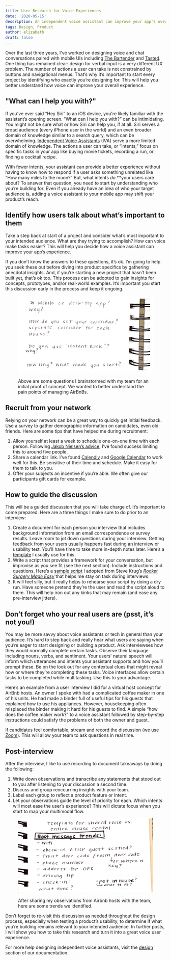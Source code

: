```yaml
---
title: User Research for Voice Experiences
date: '2020-05-15'
description: An independent voice assistant can improve your app's overall experience. Discover how to build a conversational UI and what you need to get started.
tags: Design, Product
author: elizabeth
draft: false
---
```


Over the last three years, I’ve worked on designing voice and chat conversations paired with mobile UIs including [The Bartender](https://www.thebartender.io) and [Tasted](https://www.tasted.com). One thing has remained clear: design for verbal input is a very different UX problem. The number of actions a user can take is not constrained by buttons and navigational menus. That’s why it’s important to start every project by identifying who exactly you’re designing for. This will help you better understand how voice can improve your overall experience.

## "What can I help you with?"

If you’ve ever said “Hey Siri” to an iOS device, you're likely familiar with the assistant’s opening screen. “What can I help you with?” can be intimidating. You might not be sure what or how Siri can help you, if at all. Siri serves a broad audience (every iPhone user in the world) and an even broader domain of knowledge similar to a search query, which can be overwhelming. [Independent Voice Assistants](https://spokestack.io/blog/what-is-an-independent-voice-assistant) (IVA) serve a more limited domain of knowledge. The actions a user can take, or “intents,” focus on specific tasks in your app like buying movie tickets, recording a run, or finding a cocktail recipe.

With fewer intents, your assistant can provide a better experience without having to know how to respond if a user asks something unrelated like “How many miles to the moon?” But, what intents _do_ \*\*your users care about? To answer that question, you need to start by understanding who you’re building for. Even if you already have an idea of who your target audience is, adding a voice assistant to your mobile app may shift your product’s reach.

## Identify how users talk about what’s important to them

Take a step back at start of a project and consider what’s most important to your intended audience. What are they trying to accomplish? How can voice make tasks easier? This will help you decide how a voice assistant can improve your app’s experience.

If you don’t know the answers to these questions, it’s ok. I’m going to help you seek these out before diving into product specifics by gathering anecdotal insights. And, if you’re starting a new project that hasn’t been built yet, that’s ok too. This process can be adopted to gain insights for concepts, prototypes, and/or real-world examples. It’s important you start this discussion early in the process and keep it ongoing.

<figure>

![Proof of concept](./image1.png)

<figcaption>Above are some questions I brainstormed with my team for an initial proof of concept. We wanted to better understand the pain points of managing AirBnBs.</figcaption>
</figure>

## Recruit from your network

Relying on your network can be a great way to quickly get initial feedback. Use a survey to gather demographic information on candidates, even old friends. Here are some tips that have helped me during recruitment:

1. Allow yourself at least a week to schedule one-on-one time with each person. Following [Jakob Nielsen’s advice](https://www.nngroup.com/articles/how-many-test-users/), I’ve found success limiting this to around five people.
1. Share a calendar link. I’ve found [Calendly](https://calendly.com/) and [Google Calendar](https://calendar.google.com/) to work well for this. Be sensitive of their time and schedule. Make it easy for them to talk to you.
1. Offer your subjects an incentive if you’re able. We often give our participants gift cards for example.

## How to guide the discussion

This will be a guided discussion that you will take charge of. It’s important to come prepared. Here are a three things I make sure to do prior to an interview:

1. Create a document for each person you interview that includes background information from an email correspondence or survey results. Leave room to jot down questions during your interview. Getting feedback from your users usually happens fast during an interview or usability test. You’ll have time to take more in-depth notes later. Here’s a [template](https://docs.google.com/document/d/15YtXuLhlOKrNa6m9ElFBuG-O2ppCc4obVlivl4Dhqfk/edit?usp=sharing) I usually use for this.
1. Write a script that provides a framework for your conversation, but improvise as you see fit (see the next section). Include instructions and questions. Here’s a [sample script](https://docs.google.com/document/d/1KdaeVRv1nlvMvZTMyglkvuv8EG8z6Lcv8Ca9-oLUkjY/edit?usp=sharing) I adopted from Steve Krug’s [_Rocket Surgery Made Easy_](https://www.amazon.com/Rocket-Surgery-Made-Easy-Yourself/dp/0321657292) that helps me stay on task during interviews.
1. It will feel silly, but it really helps to rehearse your script by doing a dry run. Have someone pretend they’re the user and read the script aloud to them. This will help iron out any kinks that may remain (and ease any pre-interview jitters).

## Don’t forget who your real users are (psst, it’s not you!)

You may be more savvy about voice assistants or tech in general than your audience. It’s hard to step back and really hear what users are saying when you’re eager to start designing or building a product. Ask interviewees how they would normally complete certain tasks. Observe their language including nouns, verbs, and sentiment. Your users' natural speech will inform which utterances and intents your assistant supports and how you’ll prompt these. Be on the look out for any contextual clues that might reveal how or where they’re completing these tasks. Voice interfaces allow certain tasks to be completed while multitasking. Use this to your advantage.

Here’s an example from a user interview I did for a virtual host concept for AirBnb hosts. An owner I spoke with had a complicated coffee maker in one of his units. He had made a binder full of useful tips for his guests that explained how to use his appliances. However, housekeeping often misplaced the binder making it hard for his guests to find. A simple “how does the coffee maker work?” to a voice assistant followed by step-by-step instructions could satisfy the problems of both the owner and guest.

If candidates feel comfortable, stream and record the discussion (we use [Zoom](https://zoom.us/)). This will allow your team to ask questions in real time.

## Post-interview

After the interview, I like to use recording to document takeaways by doing the following:

1. Write down observations and transcribe any statements that stood out to you after listening to your discussion a second time.
1. Discuss and group reoccurring insights with your team.
1. Label each group to reflect a product feature or intent.
1. Let your observations guide the level of priority for each. Which intents will most ease the user’s experience? This will dictate focus when you start to map your multimodal flow.

<figure>

![Airbnb hosts' observations](image2.png)

<figcaption>After sharing my observations from Airbnb hosts with the team, here are some trends we identified.</figcaption>
</figure>

Don’t forget to re-visit this discussion as needed throughout the design process, especially when testing a product’s usability, to determine if what you’re building remains relevant to your intended audience. In further posts, I will show you how to take this research and turn it into a great voice user experience.

For more help designing independent voice assistants, visit the [design](https://spokestack.io/docs/Design/getting-started) section of our documentation.
